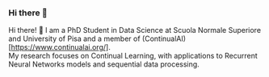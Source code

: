 ### Hi there 👋

<!--
**AndreaCossu/AndreaCossu** is a ✨ _special_ ✨ repository because its `README.md` (this file) appears on your GitHub profile.

Here are some ideas to get you started:

- 🔭 I’m currently working on ...
- 🌱 I’m currently learning ...
- 👯 I’m looking to collaborate on ...
- 🤔 I’m looking for help with ...
- 💬 Ask me about ...
- 📫 How to reach me: ...
- 😄 Pronouns: ...
- ⚡ Fun fact: ...
-->

Hi there! :wave:
I am a PhD Student in Data Science at Scuola Normale Superiore and University of Pisa and a member of (ContinualAI)[https://www.continualai.org/].  
My research focuses on Continual Learning, with applications to Recurrent Neural Networks models and sequential data processing.  
